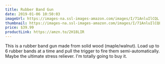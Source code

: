 ```yaml
---
title: Rubber Band Gun
date: 2019-01-06 10:50:03
imageUrl: https://images-na.ssl-images-amazon.com/images/I/71AnluIlCQL._SX679_.jpg
thumbnail: https://images-na.ssl-images-amazon.com/images/I/71AnluIlCQL._SR600,315_.jpg
price: $39.99
productLink: https://amzn.to/2H18LIR
---
```


This is a rubber band gun made from solid wood (maple/walnut). Load up to 6 rubber bands at a time and pull the trigger to fire them semi-automatically. Maybe the ultimate stress reliever. I'm totally going to buy it.